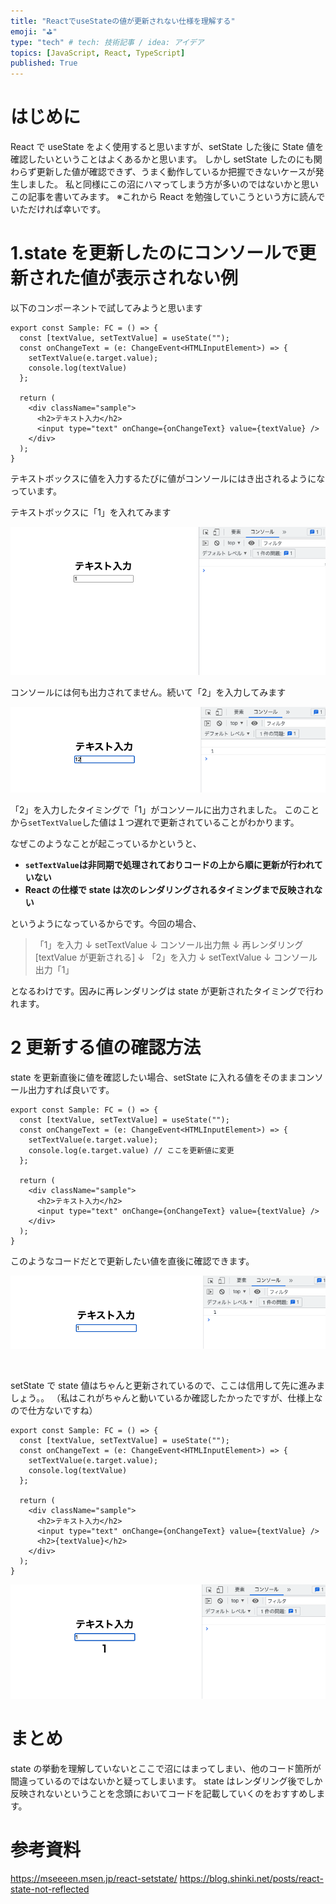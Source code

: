 ```yaml
---
title: "ReactでuseStateの値が更新されない仕様を理解する"
emoji: "⛳"
type: "tech" # tech: 技術記事 / idea: アイデア
topics: [JavaScript, React, TypeScript]
published: True
---
```


# はじめに

React で useState をよく使用すると思いますが、setState した後に State 値を確認したいということはよくあるかと思います。
しかし setState したのにも関わらず更新した値が確認できず、うまく動作しているか把握できないケースが発生しました。
私と同様にこの沼にハマってしまう方が多いのではないかと思いこの記事を書いてみます。
※これから React を勉強していこうという方に読んでいただければ幸いです。

# 1.state を更新したのにコンソールで更新された値が表示されない例

以下のコンポーネントで試してみようと思います

```React:Sample.tsx
export const Sample: FC = () => {
  const [textValue, setTextValue] = useState("");
  const onChangeText = (e: ChangeEvent<HTMLInputElement>) => {
    setTextValue(e.target.value);
    console.log(textValue)
  };

  return (
    <div className="sample">
      <h2>テキスト入力</h2>
      <input type="text" onChange={onChangeText} value={textValue} />
    </div>
  );
}
```

テキストボックスに値を入力するたびに値がコンソールにはき出されるようになっています。

テキストボックスに「1」を入れてみます

![テキストボックス1](/images/articles/useState_text1.png)

コンソールには何も出力されてません。続いて「2」を入力してみます

![テキストボックス2](/images/articles/useState_text2.png)

「2」を入力したタイミングで「1」がコンソールに出力されました。
このことから`setTextValue`した値は１つ遅れで更新されていることがわかります。

なぜこのようなことが起こっているかというと、

- **`setTextValue`は非同期で処理されておりコードの上から順に更新が行われていない**
- **React の仕様で state は次のレンダリングされるタイミングまで反映されない**

というようになっているからです。今回の場合、

> 「1」を入力
> ↓
> setTextValue
> ↓
> コンソール出力無
> ↓
> 再レンダリング[textValue が更新される]
> ↓
> 「2」を入力
> ↓
> setTextValue
> ↓
> コンソール出力「1」

となるわけです。因みに再レンダリングは state が更新されたタイミングで行われます。

# 2 更新する値の確認方法

state を更新直後に値を確認したい場合、setState に入れる値をそのままコンソール出力すれば良いです。

```React:Sample.tsx
export const Sample: FC = () => {
  const [textValue, setTextValue] = useState("");
  const onChangeText = (e: ChangeEvent<HTMLInputElement>) => {
    setTextValue(e.target.value);
    console.log(e.target.value) // ここを更新値に変更
  };

  return (
    <div className="sample">
      <h2>テキスト入力</h2>
      <input type="text" onChange={onChangeText} value={textValue} />
    </div>
  );
}
```

このようなコードだとで更新したい値を直後に確認できます。

![テキストボックスAfter1](/images/articles/useState_textAfter1.png)

<br>

setState で state 値はちゃんと更新されているので、ここは信用して先に進みましょう。。
（私はこれがちゃんと動いているか確認したかったですが、仕様上なので仕方ないですね）

```React:Sample.tsx
export const Sample: FC = () => {
  const [textValue, setTextValue] = useState("");
  const onChangeText = (e: ChangeEvent<HTMLInputElement>) => {
    setTextValue(e.target.value);
    console.log(textValue)
  };

  return (
    <div className="sample">
      <h2>テキスト入力</h2>
      <input type="text" onChange={onChangeText} value={textValue} />
      <h2>{textValue}</h2>
    </div>
  );
}
```

![テキストボックスOK1](/images/articles/useState_textOK1.png)

# まとめ

state の挙動を理解していないとここで沼にはまってしまい、他のコード箇所が間違っているのではないかと疑ってしまいます。
state はレンダリング後でしか反映されないということを念頭においてコードを記載していくのをおすすめします。

# 参考資料

https://mseeeen.msen.jp/react-setstate/
https://blog.shinki.net/posts/react-state-not-reflected
